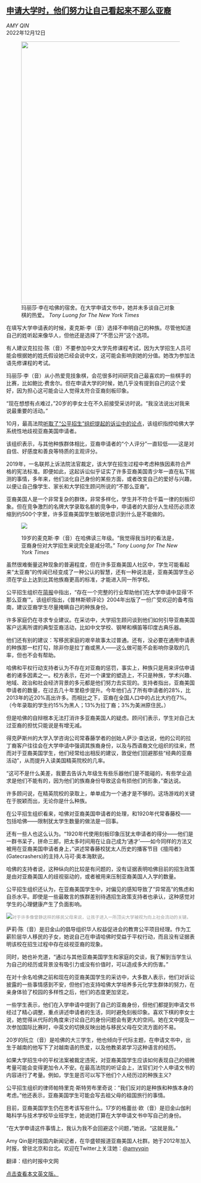<!--1670836022000-->
[申请大学时，他们努力让自己看起来不那么亚裔](https://cn.nytimes.com/education/20221212/asian-american-college-applications/)
------

<address>AMY QIN</address><time pudate="2022-12-12 04:42:37" datetime="2022-12-12 04:42:37">2022年12月12日</time><figure><img src="https://images.weserv.nl/?url=static01.nyt.com/images/2022/11/27/us/00nat-asians-bias-1/merlin_216874776_681b6b84-4d28-4331-91b3-2b6a7d53f532-master1050.jpg" width="1050" height="701"><figcaption>玛丽莎·李在哈佛的宿舍。在大学申请文书中，她并未多谈自己对象棋的热爱。 <cite>Tony Luong for The New York Times</cite></figcaption></figure><section><p>在填写大学申请表的时候，麦克斯·李（音）选择不申明自己的种族。尽管他知道自己的姓听起来像华人，但他还是选择了“不愿公开”这个选项。</p><p>有人建议克拉拉·陈（音）不要参加中文大学先修课程考试，因为大学招生人员可能会根据她的姓氏假设她已经会说中文，这可能会影响到她的分值。她改为参加法语先修课程的考试。</p><p>玛丽莎·李（音）从小热爱竞技象棋，会花很多时间研究自己最喜欢的一些棋手的比赛，比如鲍比·费舍尔。但在申请大学的时候，她几乎没有提到自己的这个爱好，因为担心这可能会让人觉得太符合亚裔刻板印象。</p><p>“现在想想有点难过，”20岁的李女士在不久前接受采访时说。“我没法说出对我来说最重要的活动。”</p><p>10月，最高法院<a href="https://www.nytimes.com/2022/10/31/us/supreme-court-harvard-unc-affirmative-action.html">听取了“公平招生”组织提起的诉讼中的论点</a>，该组织指控哈佛大学系统性地歧视亚裔美国申请者。</p><p>该组织表示，与其他种族群体相比，亚裔申请者的“个人评分”一直较低——这是对自信、好感度和善良等特质的主观评分。</p><p>2019年，一名联邦上诉法院法官裁定，该大学在招生过程中考虑种族因素符合严格的宪法标准。即便如此，这起诉讼似乎证实了许多亚裔美国青少年一直在私下揣测的事情，多年来，他们淡化自己身份的某些方面，或者改变自己的爱好与兴趣，以便让自己像学生、家长和大学招生顾问所说的“不那么亚裔”。</p><p>亚裔美国人是一个非常复杂的群体，非常多样化，学生并不符合千篇一律的刻板印象。但在竞争激烈的名牌大学录取名额的竞争中，申请者的大部分人生经历必须浓缩到约500个字里，许多亚裔美国学生敏锐地意识到什么是不能做的。</p><p><figure><img src="https://images.weserv.nl/?url=static01.nyt.com/images/2022/11/27/us/00nat-asians-bias-2/merlin_217066896_71d4f4a7-6c3d-4931-8dce-10c43e9099a5-jumbo.jpg"></p><figcaption>19岁的麦克斯·李（音）在哈佛读三年级。“我觉得我当时的看法是，亚裔身份对大学招生来说完全是减分项。” <cite>Tony Luong for The New York Times</cite></figcaption></figure><p>虽然很难衡量这种现象的普遍程度，但在许多亚裔美国人社区中，学生可能看起来“太亚裔”的传闻已经变成了一种公认的智慧，还有一种说法是，亚裔美国学生必须在学业上达到比其他族裔更高的标准，才能进入同一所学校。</p><p>公平招生组织在<a rel="noopener noreferrer" target="_blank" href="https://www.supremecourt.gov/DocketPDF/20/20-1199/222325/20220502145522418_20-1199%2021-707%20SFFA%20Brief%20to%20file%20final.pdf">简报</a>中指出，“存在一个完整的行业帮助他们在大学申请中显得‘不那么亚裔’”。该组织指出，《普林斯顿评论》2004年出版了一份广受欢迎的备考指南，建议亚裔学生尽量掩瞒自己的种族身份。</p><p>许多家庭仍在寻求专业建议。在采访中，大学招生顾问谈到他们如何引导亚裔美国客户远离所谓的典型亚裔活动，比如中文学校、钢琴和横笛等印度古典乐器。</p><p>他们还有别的建议：写移民家庭的艰辛故事太过普通。还有，没必要在通用申请表的种族那一栏打勾，除非你是拉丁裔或黑人——这么做可能不会影响你录取的几率，但也不会有帮助。</p><p>哈佛和平权行动支持者认为不存在对亚裔的惩罚，事实上，种族只是用来评估申请者的诸多因素之一。校方表示，在对一个课堂的塑造上，不只是种族，学术兴趣、地域、政治和社会经济背景的多元都是他们努力去实现的。支持者指出，亚裔美国申请者的数量，在过去几十年里稳步提升。今年他们占了所有申请者的28%，比2013年的近20%高出许多。而相比之下，亚裔在全国人口中的占比大约在7%。（今年录取的学生约15%为黑人；13%为拉丁裔；3%为美洲原住民。）</p><p>但是哈佛的自辩根本无法打消许多亚裔美国人的疑虑。顾问们表示，学生对自己太过亚裔的担忧只能说是有增无减。</p><p>得克萨斯州的大学入学咨询公司常春藤学者的创始人萨沙·查达说，他的公司的拉丁裔客户往往会在大学申请中强调其族裔身份，以及与西语裔文化组织的往来，然而对于亚裔美国学生，他们经常给出相反的建议，敦促他们回避那些“经典的亚裔活动”，从而提升入读美国精英院校的几率。</p><p>“这可不是什么美差，我要去告诉九年级生有些乐器他们是不能碰的，有些学业追求是他们不能有的，因为他们的族裔身份导致这会有损他们的形象，”查达说。</p><p>许多顾问说，在精英院校的录取上，单单成为一个通才是不够的。这场游戏的关键在于脱颖而出，无论你是什么种族。</p><p>在公平招生组织看来，哈佛对亚裔美国申请者的处理，和1920年代常春藤校——包括哈佛——限制犹太学生数量的做法是一回事。</p><p>还有一些人也这么认为。“1920年代使用刻板印象压犹太申请者的得分——他们是一群书呆子，拼命三郎，把太多时间用在让自己成为‘通才’——如今同样的方法又被用在亚裔美国申请者身上，”讲述常春藤校犹太人历史的播客节目《擅闯者》(Gatecrashers)的主持人马可·奥本海默说。</p><p>哈佛的支持者说，这种纵向的比较是有问题的，没有证据表明哈佛目前的招生政策是由对亚裔美国人的歧视驱动的，或者被用来压制亚裔美国人入学的数量。</p><p>公平招生组织还认为，在亚裔美国学生中，对偏见的感知导致了“异常高”的焦虑和自杀水平。即使是一些最敢言的族群差别待遇招生政策支持者也承认，这种感觉对学生的心理健康产生了负面影响。</p><p><img src="https://images.weserv.nl/?url=static01.nyt.com/images/2022/11/27/us/00nat-asians-bias-3/merlin_217025382_1f52bf9e-c396-4321-a27e-39a10a7bdeb2-master1050.jpg"><small style="color: #999;">对于许多像曾静这样的移民父母来说，让孩子进入一所顶尖大学被视为向上社会流动的关键。</small></p><p>萨莉·陈（音）是旧金山的倡导组织华人权益促进会的教育公平项目经理。作为工薪阶层华人移民的子女，她说自己在申请哈佛时受益于平权行动，而且没有证据表明该校在招生过程中存在歧视亚裔的现象。</p><p>同时，她也补充道，“通过与其他亚裔美国学生和家庭的交谈，我了解到当学生认为自己的经历或背景没有吸引力或没有价值时，可以造成多大的伤害。”</p><p>在对十余名哈佛之前和现在的亚裔美国学生的采访中，大多数人表示，他们对诉讼披露的一些事情感到不安，但他们也支持哈佛大学培养多元化学生群体的努力，在亲身体验了校园的多样性之后，他们的态度更加坚定。</p><p>一些学生表示，他们在入学申请中提到了自己的亚裔身份，但他们都提到申请文书经过了精心调整，重点讲述申请者的生活，同时避免刻板印象。喜欢下棋的李女士说，她觉得从代际的角度来讨论自己的身份问题会有更大的空间。她在文中提及一次参加国际比赛时，中英文的切换反映出她与移民父母在交流方面的不易。</p><p>20岁的阮立（音）是哈佛的大三学生，他也倾向于代际主题，在申请文书中，出生于越南的他写下了对越南语的热爱，以及他教弟弟学习这种语言的经历。</p><p>如果大学招生中的平权法案被裁定违宪，对亚裔美国学生应该如何表现自己的细微考量可能会变得更加令人不安。在最高法院的听证会上，法官们对个人申请文书的内容进行了考量。例如，学生是否可以写下他们个人经历过的种族主义?</p><p>公平招生组织的律师帕特里克·斯特劳布里奇说：“我们反对的是种族和种族本身的考虑。”他还表示，亚裔美国学生可能会写去祖父母的祖国旅行的事情。</p><p>目前，亚裔美国学生仍在思考该写些什么。17岁的格蕾丝·欧（音）是旧金山伽利略科学与技术学校毕业班学生，她说她打算在大学申请文书中写自己的身份。</p><p>“在大学申请这件事情上，我认为我不会回避这个问题，”她说。“这就是我。”</p></section><footer><p>Amy Qin是时报国内新闻记者，在华盛顿报道亚裔美国人社群。她于2012年加入时报，曾驻北京和台北。欢迎在Twitter上关注她：<a rel="nofollow" target="_blank" href="https://twitter.com/amyyqin">@amyyqin</a></p><p>翻译：纽约时报中文网</p><p><a rel="nofollow" target="_blank" href="https://www.nytimes.com/2022/12/02/us/asian-american-college-applications.html">点击查看本文英文版。</a></p></footer>
